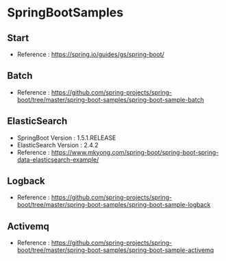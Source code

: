 # SpringBootSamples

## Start
* Reference : https://spring.io/guides/gs/spring-boot/


## Batch
* Reference : https://github.com/spring-projects/spring-boot/tree/master/spring-boot-samples/spring-boot-sample-batch 


## ElasticSearch
* SpringBoot Version : 1.5.1.RELEASE
* ElasticSearch Version : 2.4.2
* Reference : https://www.mkyong.com/spring-boot/spring-boot-spring-data-elasticsearch-example/

## Logback
* Reference : https://github.com/spring-projects/spring-boot/tree/master/spring-boot-samples/spring-boot-sample-logback 

## Activemq
* Reference : https://github.com/spring-projects/spring-boot/tree/master/spring-boot-samples/spring-boot-sample-activemq